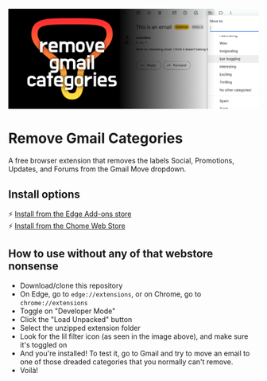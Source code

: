 <p align="center">
    <img alt="Remove Gmail Categories" src="./banner.png">
</p>

# Remove Gmail Categories

A free browser extension that removes the labels Social, Promotions, Updates, and Forums from the Gmail Move dropdown.

## Install options

⚡️ [Install from the Edge Add-ons store](https://microsoftedge.microsoft.com/addons/detail/remove-gmail-categories/kenkmbjcidcjpgachijmoenkahdhdhao)  
⚡️ [Install from the Chome Web Store](https://chromewebstore.google.com/detail/remove-gmail-categories/fjjebdfjfdijjpkmjbmcehlhhfldbloe)

## How to use without any of that webstore nonsense

- Download/clone this repository
- On Edge, go to `edge://extensions`, or on Chrome, go to `chrome://extensions`
- Toggle on "Developer Mode"
- Click the "Load Unpacked" button
- Select the unzipped extension folder
- Look for the lil filter icon (as seen in the image above), and make sure it's toggled on
- And you're installed! To test it, go to Gmail and try to move an email to one of those dreaded categories that you normally can't remove.
- Voilà!
